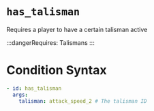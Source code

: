 # `has_talisman`

Requires a player to have a certain talisman active


:::dangerRequires:
Talismans
:::

# Condition Syntax
```yaml
- id: has_talisman
  args:
    talisman: attack_speed_2 # The talisman ID
```
